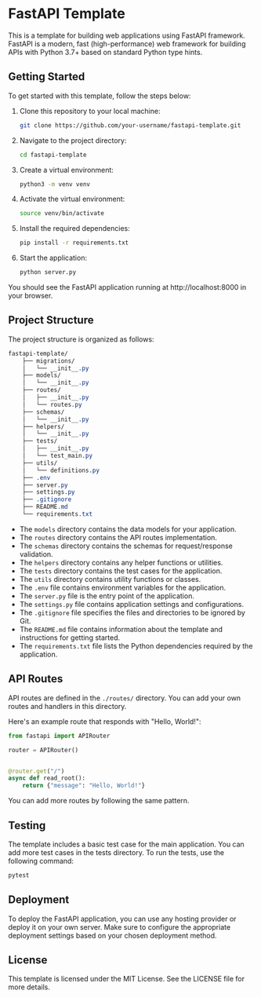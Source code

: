 # FastAPI Template
This is a template for building web applications using FastAPI framework. FastAPI is a modern, fast (high-performance) web framework for building APIs with Python 3.7+ based on standard Python type hints.

## Getting Started
To get started with this template, follow the steps below:

1. Clone this repository to your local machine:
   ```bash
   git clone https://github.com/your-username/fastapi-template.git
   ```

2. Navigate to the project directory:
   ```bash
   cd fastapi-template
   ```

3. Create a virtual environment:
   ```bash
   python3 -m venv venv
   ```
   
4. Activate the virtual environment:
   ```bash
   source venv/bin/activate
   ```

5. Install the required dependencies:
   ```bash
   pip install -r requirements.txt
   ```

6. Start the application:
   ```bash
   python server.py
   ```
You should see the FastAPI application running at http://localhost:8000 in your browser.


## Project Structure
The project structure is organized as follows:

```css
fastapi-template/
    ├── migrations/
    │   └── __init__.py
    ├── models/
    │   └── __init__.py
    ├── routes/
    │   ├── __init__.py
    │   └── routes.py
    ├── schemas/
    │   └── __init__.py
    ├── helpers/
    │   └── __init__.py
    ├── tests/
    │   ├── __init__.py
    │   └── test_main.py
    ├── utils/
    │   └── definitions.py
    ├── .env
    ├── server.py
    ├── settings.py
    ├── .gitignore
    ├── README.md
    └── requirements.txt
```

* The `models` directory contains the data models for your application.
* The `routes` directory contains the API routes implementation.
* The `schemas` directory contains the schemas for request/response validation.
* The `helpers` directory contains any helper functions or utilities.
* The `tests` directory contains the test cases for the application.
* The `utils` directory contains utility functions or classes.
* The `.env` file contains environment variables for the application.
* The `server.py` file is the entry point of the application.
* The `settings.py` file contains application settings and configurations.
* The `.gitignore` file specifies the files and directories to be ignored by Git.
* The `README.md` file contains information about the template and instructions for getting started.
* The `requirements.txt` file lists the Python dependencies required by the application.

## API Routes
API routes are defined in the `./routes/` directory. You can add your own routes and handlers in this directory.

Here's an example route that responds with "Hello, World!":

```python
from fastapi import APIRouter

router = APIRouter()


@router.get("/")
async def read_root():
    return {"message": "Hello, World!"}
```
You can add more routes by following the same pattern.

## Testing
The template includes a basic test case for the main application. You can add more test cases in the tests directory. To run the tests, use the following command:

```bash
pytest
```

## Deployment
To deploy the FastAPI application, you can use any hosting provider or deploy it on your own server. Make sure to configure the appropriate deployment settings based on your chosen deployment method.


## License
This template is licensed under the MIT License. See the LICENSE file for more details.